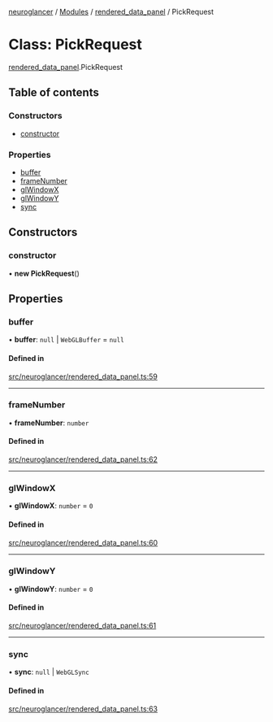 [neuroglancer](../README.md) / [Modules](../modules.md) / [rendered\_data\_panel](../modules/rendered_data_panel.md) / PickRequest

# Class: PickRequest

[rendered_data_panel](../modules/rendered_data_panel.md).PickRequest

## Table of contents

### Constructors

- [constructor](rendered_data_panel.PickRequest.md#constructor)

### Properties

- [buffer](rendered_data_panel.PickRequest.md#buffer)
- [frameNumber](rendered_data_panel.PickRequest.md#framenumber)
- [glWindowX](rendered_data_panel.PickRequest.md#glwindowx)
- [glWindowY](rendered_data_panel.PickRequest.md#glwindowy)
- [sync](rendered_data_panel.PickRequest.md#sync)

## Constructors

### constructor

• **new PickRequest**()

## Properties

### buffer

• **buffer**: ``null`` \| `WebGLBuffer` = `null`

#### Defined in

[src/neuroglancer/rendered_data_panel.ts:59](https://github.com/ActiveBrainAtlas2/neuroglancer/blob/285e65d7/src/neuroglancer/rendered_data_panel.ts#L59)

___

### frameNumber

• **frameNumber**: `number`

#### Defined in

[src/neuroglancer/rendered_data_panel.ts:62](https://github.com/ActiveBrainAtlas2/neuroglancer/blob/285e65d7/src/neuroglancer/rendered_data_panel.ts#L62)

___

### glWindowX

• **glWindowX**: `number` = `0`

#### Defined in

[src/neuroglancer/rendered_data_panel.ts:60](https://github.com/ActiveBrainAtlas2/neuroglancer/blob/285e65d7/src/neuroglancer/rendered_data_panel.ts#L60)

___

### glWindowY

• **glWindowY**: `number` = `0`

#### Defined in

[src/neuroglancer/rendered_data_panel.ts:61](https://github.com/ActiveBrainAtlas2/neuroglancer/blob/285e65d7/src/neuroglancer/rendered_data_panel.ts#L61)

___

### sync

• **sync**: ``null`` \| `WebGLSync`

#### Defined in

[src/neuroglancer/rendered_data_panel.ts:63](https://github.com/ActiveBrainAtlas2/neuroglancer/blob/285e65d7/src/neuroglancer/rendered_data_panel.ts#L63)
